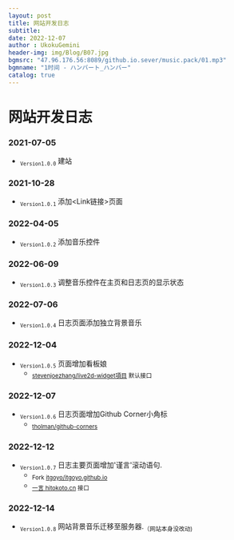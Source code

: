 ```yaml
---
layout: post
title: 网站开发日志
subtitle: 
date: 2022-12-07
author : UkokuGemini
header-img: img/Blog/B07.jpg
bgmsrc: "47.96.176.56:8089/github.io.sever/music.pack/01.mp3"
bgmname: "1时间 - ハンバート_ハンバー"
catalog: true
---
```


# 网站开发日志
### 2021-07-05
 - <sub>`Version1.0.0`</sub>  建站
 
### 2021-10-28 
 - <sub>`Version1.0.1`</sub>  添加<Link链接>页面

### 2022-04-05 
 - <sub>`Version1.0.2`</sub>  添加音乐控件

### 2022-06-09 
 - <sub>`Version1.0.3`</sub>  调整音乐控件在主页和日志页的显示状态

### 2022-07-06 
 - <sub>`Version1.0.4`</sub>  日志页面添加独立背景音乐

### 2022-12-04 
 - <sub>`Version1.0.5`</sub>  页面增加看板娘
    - <sub>[stevenjoezhang/live2d-widget項目](https://github.com/stevenjoezhang/live2d-widget) 默认接口</sub>
  
### 2022-12-07 
 - <sub>`Version1.0.6`</sub>  日志页面增加Github Corner小角标
   - <sub>[tholman/github-corners](https://github.com/tholman/github-corners)</sub>
     
### 2022-12-12 
 - <sub>`Version1.0.7`</sub>  日志主要页面增加'谨言'滚动语句.
   - <sub>Fork [itgoyo/itgoyo.github.io](https://github.com/itgoyo/itgoyo.github.io)</sub>
   - <sub>[一言 hitokoto.cn](https://hitokoto.cn) 接口</sub>

### 2022-12-14 
 - <sub>`Version1.0.8`</sub>  网站背景音乐迁移至服务器.<sub>（网站本身没改动)</sub>
